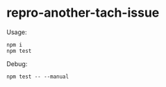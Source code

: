 repro-another-tach-issue
====

Usage:

```
npm i
npm test
```

Debug:

```
npm test -- --manual
```
